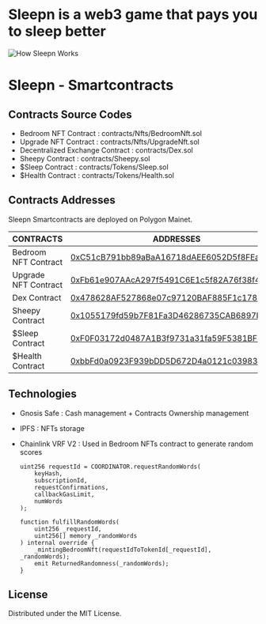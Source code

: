 # Sleepn is a web3 game that pays you to sleep better
![How Sleepn Works](https://user-images.githubusercontent.com/3343429/169715829-8df70002-36ad-4794-9161-a4874e59ceda.png)

# Sleepn - Smartcontracts
## Contracts Source Codes
- Bedroom NFT Contract : contracts/Nfts/BedroomNft.sol  
- Upgrade NFT Contract : contracts/Nfts/UpgradeNft.sol 
- Decentralized Exchange Contract : contracts/Dex.sol
- Sheepy Contract : contracts/Sheepy.sol
- $Sleep Contract : contracts/Tokens/Sleep.sol
- $Health Contract : contracts/Tokens/Health.sol


## Contracts Addresses
Sleepn Smartcontracts are deployed on Polygon Mainet.

| CONTRACTS | ADDRESSES |
| ------ | ------ |
| Bedroom NFT Contract | [0xC51cB791bb89aBaA16718dAEE6052D5f8FEaC9F4](https://polygonscan.com/address/0xC51cB791bb89aBaA16718dAEE6052D5f8FEaC9F4) 
| Upgrade NFT Contract | [0xFb61e907AAcA297f5491C6E1c5f82A76f38f4681](https://polygonscan.com/address/0xFb61e907AAcA297f5491C6E1c5f82A76f38f4681)
| Dex Contract | [0x478628AF527868e07c97120BAF885F1c178BE43f](https://polygonscan.com/address/0x478628AF527868e07c97120BAF885F1c178BE43f)
| Sheepy Contract | [0x1055179fd59b7F81Fa3D46286735CAB6897bF304](https://polygonscan.com/address/0x1055179fd59b7F81Fa3D46286735CAB6897bF304)
| $Sleep Contract | [0xF0F03172d0487A1B3f9731a31fa59F5381BFE47f](https://polygonscan.com/address/0xF0F03172d0487A1B3f9731a31fa59F5381BFE47f)
| $Health Contract | [0xbbFd0a0923F939bDD5D672D4a0121c039838e658](https://polygonscan.com/address/0xbbFd0a0923F939bDD5D672D4a0121c039838e658)

## Technologies
- Gnosis Safe : Cash management + Contracts Ownership management 

- IPFS : NFTs storage <br>

- Chainlink VRF V2 : Used in Bedroom NFTs contract to generate random scores
    ```solidity
    uint256 requestId = COORDINATOR.requestRandomWords(
        keyHash,
        subscriptionId,
        requestConfirmations,
        callbackGasLimit,
        numWords
    );

    function fulfillRandomWords(
        uint256 _requestId,
        uint256[] memory _randomWords
    ) internal override {
        _mintingBedroomNft(requestIdToTokenId[_requestId], _randomWords);
        emit ReturnedRandomness(_randomWords);
    }
    ```

## License
Distributed under the MIT License.

